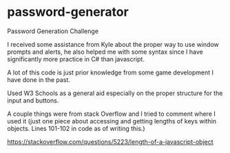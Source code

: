 # password-generator
Password Generation Challenge

I received some assistance from Kyle about the proper way to use window prompts and alerts, he also helped me with some syntax since I have significantly more practice in C# than javascript.

A lot of this code is just prior knowledge from some game development I have done in the past.

Used W3 Schools as a general aid especially on the proper structure for the input and buttons.

A couple things were from stack Overflow and I tried to comment where I used it (just one piece about accessing and getting lengths of keys within objects. Lines 101-102 in code as of writing this.)

https://stackoverflow.com/questions/5223/length-of-a-javascript-object